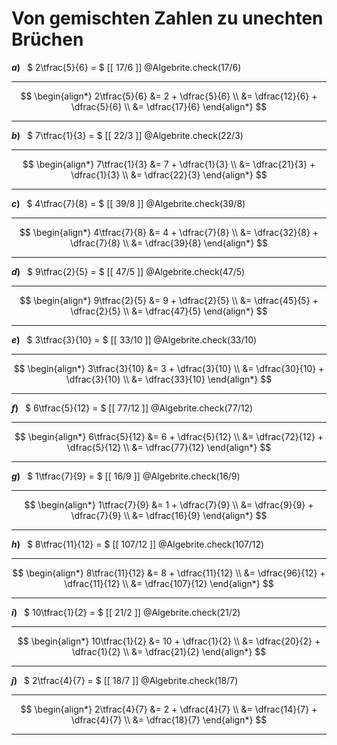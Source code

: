 <!--
version:  0.0.1

language: de

@style
input {
    text-align: center;
}

.flex-container {
    display: flex;
    flex-wrap: wrap;
    align-items: stretch;
    gap: 20px;
}

.flex-child {
    flex: 1;
    min-width: 350px;
    margin-right: 20px;
}

@media (max-width: 400px) {
    .flex-child {
        flex: 100%;
        margin-right: 0;
    }
}
@end

formula: \carry   \textcolor{red}{\scriptsize #1}
formula: \digit   \rlap{\carry{#1}}\phantom{#2}#2
formula: \permil  \text{‰}


import: https://raw.githubusercontent.com/LiaTemplates/Tikz-Jax/main/README.md

script: https://cdn.jsdelivr.net/gh/LiaTemplates/Tikz-Jax@main/dist/index.js

import: https://raw.githubusercontent.com/liaTemplates/algebrite/master/README.md

import: https://raw.githubusercontent.com/LiaTemplates/GGBScript/refs/heads/main/README.md




tags: Bruchrechnung, Zahlenverständnis, sehr leicht, sehr niedrig, Bestimmen

comment: Wandle gemischte Zahlen in einen unechten Bruch um.

author: Martin Lommatzsch

-->




# Von gemischten Zahlen zu unechten Brüchen





<section class="flex-container">

<div class="flex-child">

<!-- data-solution-button="5"-->
__$a)\;\;$__ $ 2\tfrac{5}{6} = $ [[  17/6  ]] 
@Algebrite.check(17/6)
************
$$
\begin{align*}
2\tfrac{5}{6} &= 2 + \dfrac{5}{6} \\
              &= \dfrac{12}{6} + \dfrac{5}{6} \\
              &= \dfrac{17}{6}
\end{align*}
$$
************
</div>

<div class="flex-child">

<!-- data-solution-button="5"-->
__$b)\;\;$__ $ 7\tfrac{1}{3} = $ [[  22/3  ]] 
@Algebrite.check(22/3)
************
$$
\begin{align*}
7\tfrac{1}{3} &= 7 + \dfrac{1}{3} \\
              &= \dfrac{21}{3} + \dfrac{1}{3} \\
              &= \dfrac{22}{3}
\end{align*}
$$
************
</div>

<div class="flex-child">

<!-- data-solution-button="5"-->
__$c)\;\;$__ $ 4\tfrac{7}{8} = $ [[  39/8  ]] 
@Algebrite.check(39/8)
************
$$
\begin{align*}
4\tfrac{7}{8} &= 4 + \dfrac{7}{8} \\
              &= \dfrac{32}{8} + \dfrac{7}{8} \\
              &= \dfrac{39}{8}
\end{align*}
$$
************
</div>

<div class="flex-child">

<!-- data-solution-button="5"-->
__$d)\;\;$__ $ 9\tfrac{2}{5} = $ [[  47/5  ]] 
@Algebrite.check(47/5)
************
$$
\begin{align*}
9\tfrac{2}{5} &= 9 + \dfrac{2}{5} \\
              &= \dfrac{45}{5} + \dfrac{2}{5} \\
              &= \dfrac{47}{5}
\end{align*}
$$
************
</div>

<div class="flex-child">

<!-- data-solution-button="5"-->
__$e)\;\;$__ $ 3\tfrac{3}{10} = $ [[  33/10  ]] 
@Algebrite.check(33/10)
************
$$
\begin{align*}
3\tfrac{3}{10} &= 3 + \dfrac{3}{10} \\
               &= \dfrac{30}{10} + \dfrac{3}{10} \\
               &= \dfrac{33}{10}
\end{align*}
$$
************
</div>

<div class="flex-child">

<!-- data-solution-button="5"-->
__$f)\;\;$__ $ 6\tfrac{5}{12} = $ [[  77/12  ]] 
@Algebrite.check(77/12)
************
$$
\begin{align*}
6\tfrac{5}{12} &= 6 + \dfrac{5}{12} \\
               &= \dfrac{72}{12} + \dfrac{5}{12} \\
               &= \dfrac{77}{12}
\end{align*}
$$
************
</div>

<div class="flex-child">

<!-- data-solution-button="5"-->
__$g)\;\;$__ $ 1\tfrac{7}{9} = $ [[  16/9  ]] 
@Algebrite.check(16/9)
************
$$
\begin{align*}
1\tfrac{7}{9} &= 1 + \dfrac{7}{9} \\
              &= \dfrac{9}{9} + \dfrac{7}{9} \\
              &= \dfrac{16}{9}
\end{align*}
$$
************
</div>

<div class="flex-child">

<!-- data-solution-button="5"-->
__$h)\;\;$__ $ 8\tfrac{11}{12} = $ [[  107/12  ]] 
@Algebrite.check(107/12)
************
$$
\begin{align*}
8\tfrac{11}{12} &= 8 + \dfrac{11}{12} \\
                &= \dfrac{96}{12} + \dfrac{11}{12} \\
                &= \dfrac{107}{12}
\end{align*}
$$
************
</div>

<div class="flex-child">

<!-- data-solution-button="5"-->
__$i)\;\;$__ $ 10\tfrac{1}{2} = $ [[  21/2  ]] 
@Algebrite.check(21/2)
************
$$
\begin{align*}
10\tfrac{1}{2} &= 10 + \dfrac{1}{2} \\
               &= \dfrac{20}{2} + \dfrac{1}{2} \\
               &= \dfrac{21}{2}
\end{align*}
$$
************
</div>

<div class="flex-child">

<!-- data-solution-button="5"-->
__$j)\;\;$__ $ 2\tfrac{4}{7} = $ [[  18/7  ]] 
@Algebrite.check(18/7)
************
$$
\begin{align*}
2\tfrac{4}{7} &= 2 + \dfrac{4}{7} \\
              &= \dfrac{14}{7} + \dfrac{4}{7} \\
              &= \dfrac{18}{7}
\end{align*}
$$
************
</div>

</section>







